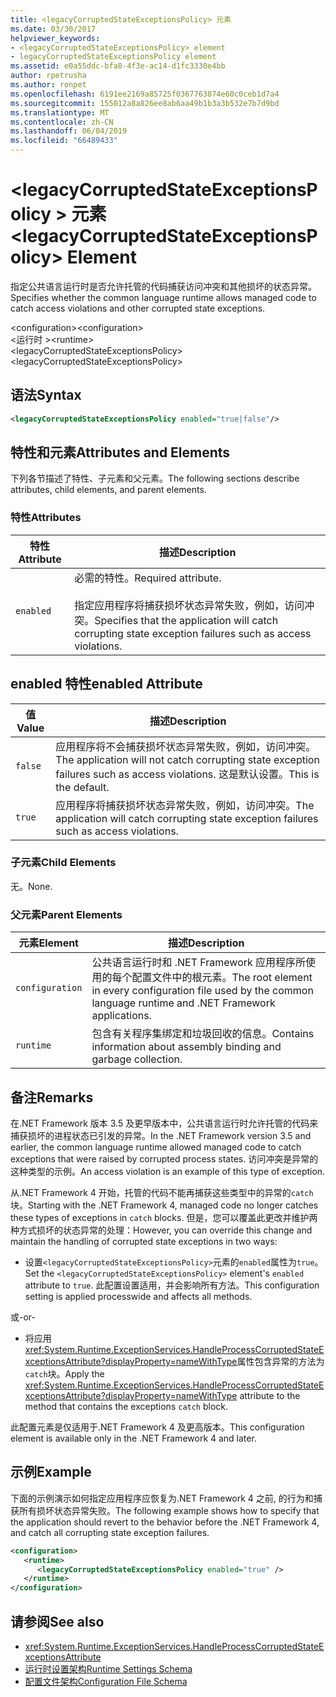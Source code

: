 ```yaml
---
title: <legacyCorruptedStateExceptionsPolicy> 元素
ms.date: 03/30/2017
helpviewer_keywords:
- <legacyCorruptedStateExceptionsPolicy> element
- legacyCorruptedStateExceptionsPolicy element
ms.assetid: e0a55ddc-bfa8-4f3e-ac14-d1fc3330e4bb
author: rpetrusha
ms.author: ronpet
ms.openlocfilehash: 6191ee2169a85725f0367763874e60c0ceb1d7a4
ms.sourcegitcommit: 155012a8a826ee8ab6aa49b1b3a3b532e7b7d9bd
ms.translationtype: MT
ms.contentlocale: zh-CN
ms.lasthandoff: 06/04/2019
ms.locfileid: "66489433"
---
```

# <a name="legacycorruptedstateexceptionspolicy-element"></a><span data-ttu-id="f8d48-102">\<legacyCorruptedStateExceptionsPolicy > 元素</span><span class="sxs-lookup"><span data-stu-id="f8d48-102">\<legacyCorruptedStateExceptionsPolicy> Element</span></span>
<span data-ttu-id="f8d48-103">指定公共语言运行时是否允许托管的代码捕获访问冲突和其他损坏的状态异常。</span><span class="sxs-lookup"><span data-stu-id="f8d48-103">Specifies whether the common language runtime allows managed code to catch access violations and other corrupted state exceptions.</span></span>  
  
 <span data-ttu-id="f8d48-104">\<configuration></span><span class="sxs-lookup"><span data-stu-id="f8d48-104">\<configuration></span></span>  
<span data-ttu-id="f8d48-105">\<运行时 ></span><span class="sxs-lookup"><span data-stu-id="f8d48-105">\<runtime></span></span>  
<span data-ttu-id="f8d48-106">\<legacyCorruptedStateExceptionsPolicy></span><span class="sxs-lookup"><span data-stu-id="f8d48-106">\<legacyCorruptedStateExceptionsPolicy></span></span>  
  
## <a name="syntax"></a><span data-ttu-id="f8d48-107">语法</span><span class="sxs-lookup"><span data-stu-id="f8d48-107">Syntax</span></span>  
  
```xml  
<legacyCorruptedStateExceptionsPolicy enabled="true|false"/>  
```  
  
## <a name="attributes-and-elements"></a><span data-ttu-id="f8d48-108">特性和元素</span><span class="sxs-lookup"><span data-stu-id="f8d48-108">Attributes and Elements</span></span>  
 <span data-ttu-id="f8d48-109">下列各节描述了特性、子元素和父元素。</span><span class="sxs-lookup"><span data-stu-id="f8d48-109">The following sections describe attributes, child elements, and parent elements.</span></span>  
  
### <a name="attributes"></a><span data-ttu-id="f8d48-110">特性</span><span class="sxs-lookup"><span data-stu-id="f8d48-110">Attributes</span></span>  
  
|<span data-ttu-id="f8d48-111">特性</span><span class="sxs-lookup"><span data-stu-id="f8d48-111">Attribute</span></span>|<span data-ttu-id="f8d48-112">描述</span><span class="sxs-lookup"><span data-stu-id="f8d48-112">Description</span></span>|  
|---------------|-----------------|  
|`enabled`|<span data-ttu-id="f8d48-113">必需的特性。</span><span class="sxs-lookup"><span data-stu-id="f8d48-113">Required attribute.</span></span><br /><br /> <span data-ttu-id="f8d48-114">指定应用程序将捕获损坏状态异常失败，例如，访问冲突。</span><span class="sxs-lookup"><span data-stu-id="f8d48-114">Specifies that the application will catch corrupting state exception failures such as access violations.</span></span>|  
  
## <a name="enabled-attribute"></a><span data-ttu-id="f8d48-115">enabled 特性</span><span class="sxs-lookup"><span data-stu-id="f8d48-115">enabled Attribute</span></span>  
  
|<span data-ttu-id="f8d48-116">值</span><span class="sxs-lookup"><span data-stu-id="f8d48-116">Value</span></span>|<span data-ttu-id="f8d48-117">描述</span><span class="sxs-lookup"><span data-stu-id="f8d48-117">Description</span></span>|  
|-----------|-----------------|  
|`false`|<span data-ttu-id="f8d48-118">应用程序将不会捕获损坏状态异常失败，例如，访问冲突。</span><span class="sxs-lookup"><span data-stu-id="f8d48-118">The application will not catch corrupting state exception failures such as access violations.</span></span> <span data-ttu-id="f8d48-119">这是默认设置。</span><span class="sxs-lookup"><span data-stu-id="f8d48-119">This is the default.</span></span>|  
|`true`|<span data-ttu-id="f8d48-120">应用程序将捕获损坏状态异常失败，例如，访问冲突。</span><span class="sxs-lookup"><span data-stu-id="f8d48-120">The application will catch corrupting state exception failures such as access violations.</span></span>|  
  
### <a name="child-elements"></a><span data-ttu-id="f8d48-121">子元素</span><span class="sxs-lookup"><span data-stu-id="f8d48-121">Child Elements</span></span>  
 <span data-ttu-id="f8d48-122">无。</span><span class="sxs-lookup"><span data-stu-id="f8d48-122">None.</span></span>  
  
### <a name="parent-elements"></a><span data-ttu-id="f8d48-123">父元素</span><span class="sxs-lookup"><span data-stu-id="f8d48-123">Parent Elements</span></span>  
  
|<span data-ttu-id="f8d48-124">元素</span><span class="sxs-lookup"><span data-stu-id="f8d48-124">Element</span></span>|<span data-ttu-id="f8d48-125">描述</span><span class="sxs-lookup"><span data-stu-id="f8d48-125">Description</span></span>|  
|-------------|-----------------|  
|`configuration`|<span data-ttu-id="f8d48-126">公共语言运行时和 .NET Framework 应用程序所使用的每个配置文件中的根元素。</span><span class="sxs-lookup"><span data-stu-id="f8d48-126">The root element in every configuration file used by the common language runtime and .NET Framework applications.</span></span>|  
|`runtime`|<span data-ttu-id="f8d48-127">包含有关程序集绑定和垃圾回收的信息。</span><span class="sxs-lookup"><span data-stu-id="f8d48-127">Contains information about assembly binding and garbage collection.</span></span>|  
  
## <a name="remarks"></a><span data-ttu-id="f8d48-128">备注</span><span class="sxs-lookup"><span data-stu-id="f8d48-128">Remarks</span></span>  
 <span data-ttu-id="f8d48-129">在.NET Framework 版本 3.5 及更早版本中，公共语言运行时允许托管的代码来捕获损坏的进程状态已引发的异常。</span><span class="sxs-lookup"><span data-stu-id="f8d48-129">In the .NET Framework version 3.5 and earlier, the common language runtime allowed managed code to catch exceptions that were raised by corrupted process states.</span></span> <span data-ttu-id="f8d48-130">访问冲突是异常的这种类型的示例。</span><span class="sxs-lookup"><span data-stu-id="f8d48-130">An access violation is an example of this type of exception.</span></span>  
  
 <span data-ttu-id="f8d48-131">从.NET Framework 4 开始，托管的代码不能再捕获这些类型中的异常的`catch`块。</span><span class="sxs-lookup"><span data-stu-id="f8d48-131">Starting with the .NET Framework 4, managed code no longer catches these types of exceptions in `catch` blocks.</span></span> <span data-ttu-id="f8d48-132">但是，您可以覆盖此更改并维护两种方式损坏的状态异常的处理：</span><span class="sxs-lookup"><span data-stu-id="f8d48-132">However, you can override this change and maintain the handling of corrupted state exceptions in two ways:</span></span>  
  
- <span data-ttu-id="f8d48-133">设置`<legacyCorruptedStateExceptionsPolicy>`元素的`enabled`属性为`true`。</span><span class="sxs-lookup"><span data-stu-id="f8d48-133">Set the `<legacyCorruptedStateExceptionsPolicy>` element's `enabled` attribute to `true`.</span></span> <span data-ttu-id="f8d48-134">此配置设置适用，并会影响所有方法。</span><span class="sxs-lookup"><span data-stu-id="f8d48-134">This configuration setting is applied processwide and affects all methods.</span></span>  
  
 <span data-ttu-id="f8d48-135">或</span><span class="sxs-lookup"><span data-stu-id="f8d48-135">-or-</span></span>  
  
- <span data-ttu-id="f8d48-136">将应用<xref:System.Runtime.ExceptionServices.HandleProcessCorruptedStateExceptionsAttribute?displayProperty=nameWithType>属性包含异常的方法为`catch`块。</span><span class="sxs-lookup"><span data-stu-id="f8d48-136">Apply the <xref:System.Runtime.ExceptionServices.HandleProcessCorruptedStateExceptionsAttribute?displayProperty=nameWithType> attribute to the method that contains the exceptions `catch` block.</span></span>  
  
 <span data-ttu-id="f8d48-137">此配置元素是仅适用于.NET Framework 4 及更高版本。</span><span class="sxs-lookup"><span data-stu-id="f8d48-137">This configuration element is available only in the .NET Framework 4 and later.</span></span>  
  
## <a name="example"></a><span data-ttu-id="f8d48-138">示例</span><span class="sxs-lookup"><span data-stu-id="f8d48-138">Example</span></span>  
 <span data-ttu-id="f8d48-139">下面的示例演示如何指定应用程序应恢复为.NET Framework 4 之前, 的行为和捕获所有损坏状态异常失败。</span><span class="sxs-lookup"><span data-stu-id="f8d48-139">The following example shows how to specify that the application should revert to the behavior before the .NET Framework 4, and catch all corrupting state exception failures.</span></span>  
  
```xml  
<configuration>  
   <runtime>  
      <legacyCorruptedStateExceptionsPolicy enabled="true" />  
   </runtime>  
</configuration>  
```  
  
## <a name="see-also"></a><span data-ttu-id="f8d48-140">请参阅</span><span class="sxs-lookup"><span data-stu-id="f8d48-140">See also</span></span>

- <xref:System.Runtime.ExceptionServices.HandleProcessCorruptedStateExceptionsAttribute>
- [<span data-ttu-id="f8d48-141">运行时设置架构</span><span class="sxs-lookup"><span data-stu-id="f8d48-141">Runtime Settings Schema</span></span>](../../../../../docs/framework/configure-apps/file-schema/runtime/index.md)
- [<span data-ttu-id="f8d48-142">配置文件架构</span><span class="sxs-lookup"><span data-stu-id="f8d48-142">Configuration File Schema</span></span>](../../../../../docs/framework/configure-apps/file-schema/index.md)
